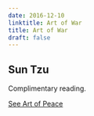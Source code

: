 ```yaml
---
date: 2016-12-10
linktitle: Art of War
title: Art of War
draft: false
---
```


## Sun Tzu

Complimentary reading.

[See Art of Peace](/books/artofpeace)